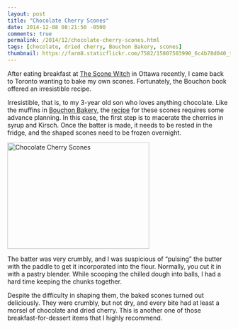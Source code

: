 ```yaml
---
layout: post
title: "Chocolate Cherry Scones"
date: 2014-12-08 08:21:50 -0500
comments: true
permalink: /2014/12/chocolate-cherry-scones.html
tags: [chocolate, dried cherry, Bouchon Bakery, scones]
thumbnail: https://farm8.staticflickr.com/7582/15807503990_6c4b78d040_t.jpg
---
```


After eating breakfast at [The Scone
Witch](http://www.yelp.ca/biz/the-scone-witch-ottawa-3) in Ottawa
recently, I came back to Toronto wanting to bake my own scones. Fortunately,
the Bouchon book offered an irresistible recipe.

Irresistible, that is, to my 3-year old son who loves anything
chocolate. Like the muffins in [Bouchon Bakery](/tag/bouchon-bakery/),
the
[recipe](http://sweetsundaymornings.com/post/42746231207/chocolate-cherry-scones)
for these scones requires some advance planning.  In this case, the
first step is to macerate the cherries in syrup and Kirsch.  Once
the batter is made, it needs to be rested in the fridge, and the
shaped scones need to be frozen overnight.

<a href="https://www.flickr.com/photos/gnuf/15807503990"
title="Chocolate Cherry Scones by Eric Fung, on Flickr"><img
src="https://farm8.staticflickr.com/7582/15807503990_6c4b78d040_n.jpg"
width="320" height="240" alt="Chocolate Cherry Scones"></a>

The batter was very crumbly, and I was suspicious of “pulsing” the
butter with the paddle to get it incorporated into the flour. Normally,
you cut it in with a pastry blender. While scooping the chilled dough
into balls, I had a hard time keeping the chunks together.

Despite the difficulty in shaping them, the baked scones turned out
deliciously. They were crumbly, but not dry, and every bite had at
least a morsel of chocolate and dried cherry. This is another one
of those breakfast-for-dessert items that I highly recommend.
